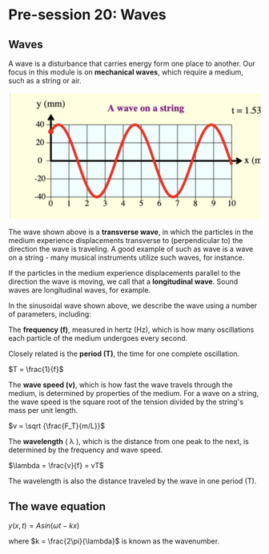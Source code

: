 # Pre-session 20: Waves

## Waves

A wave is a disturbance that carries energy form one place to another. Our focus in this module is on **mechanical waves**, which require a medium, such as a string or air.

<img src = "Pre-session 20 Waves.assets/20_1.png">

The wave shown above is a **transverse wave**, in which the particles in the medium experience displacements transverse to (perpendicular to) the direction the wave is traveling. A good example of such as wave is a wave on a string - many musical instruments utilize such waves, for instance.

If the particles in the medium experience displacements parallel to the direction the wave is moving, we call that a **longitudinal wave**. Sound waves are longitudinal waves, for example.

In the sinusoidal wave shown above, we describe the wave using a number of parameters, including:

The **frequency (f)**, measured in hertz (Hz), which is how many oscillations each particle of the medium undergoes every second. 

Closely related is the **period (T)**, the time for one complete oscillation.

$T = \frac{1}{f}$

The **wave speed (v)**, which is how fast the wave travels through the medium, is determined by properties of the medium. For a wave on a string, the wave speed is the square root of the tension divided by the string's mass per unit length.

$v = \sqrt {\frac{F_T}{m/L}}$

The **wavelength** ( λ ), which is the distance from one peak to the next, is determined by the frequency and wave speed.

$\lambda = \frac{v}{f} = vT$

The wavelength is also the distance traveled by the wave in one period (T).

## The wave equation

$y(x,t) = A sin(ω t-kx)$

where $k = \frac{2\pi}{\lambda}$ is known as the wavenumber.



